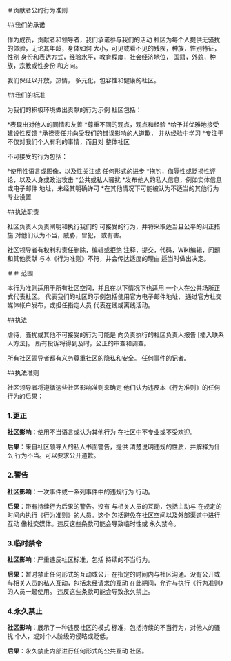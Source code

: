 ＃贡献者公约行为准则

##我们的承诺

作为成员，贡献者和领导者，我们承诺参与我们的活动
社区为每个人提供无骚扰的体验，无论其年龄，身体如何
大小，可见或看不见的残疾，种族，性别特征，性别
身份和表达方式，经验水平，教育程度，社会经济地位，
国籍，外貌，种族，宗教或性身份
和方向。

我们保证以开放，热情，
多元化，包容性和健康的社区。

##我们的标准

为我们的积极环境做出贡献的行为示例
社区包括：

*表现出对他人的同情和友善
*尊重不同的观点，观点和经验
*给予并优雅地接受建设性反馈
*承担责任并向受我们的错误影响的人道歉，
  并从经验中学习
*专注于不仅对我们个人有利的事情，而且对
  整体社区

不可接受的行为包括：

*使用性语言或图像，以及性关注或
  任何形式的进步
*拖钓，侮辱性或贬损性评论，以及人身或政治攻击
*公共或私人骚扰
*发布他人的私人信息，例如实体信息或电子邮件
  地址，未经其明确许可
*在其他情况下可能被认为不适当的其他行为
  专业设置

##执法职责

社区负责人负责阐明和执行我们的
可接受的行为，并将采取适当且公平的纠正措施
对他们认为不当，威胁，冒犯，
或有害。

社区领导者有权利和责任删除，编辑或拒绝
注释，提交，代码，Wiki编辑，问题和其他贡献
与本《行为准则》不符，并会传达适度的理由
适当时做出决定。

＃＃ 范围

本行为准则适用于所有社区空间，并且在以下情况下也适用
一个人在公共场所正式代表社区。
代表我们的社区的示例包括使用官方电子邮件地址，
通过官方社交媒体帐户发布，或担任指定人员
代表在线或离线活动。

##执法

虐待，骚扰或其他不可接受的行为可能是
向负责执行的社区负责人报告
[插入联系人方法]。
所有投诉将得到及时，公正的审查和调查。

所有社区领导者都有义务尊重社区的隐私和安全。
任何事件的记者。

##执法准则

社区领导者将遵循这些社区影响准则来确定
他们认为违反本《行为准则》的任何行为的后果：

### 1.更正

**社区影响**：使用不当语言或认为其他行为
在社区中不专业或不受欢迎。

**后果**：来自社区领导人的私人书面警告，提供
清楚说明违规的性质，并解释为什么
行为不当。可以要求公开道歉。

### 2.警告

**社区影响**：一次事件或一系列事件中的违规行为
行动。

**后果**：带有持续行为后果的警告。没有
与相关人员的互动，包括主动与
在规定的时间内执行《行为准则》的人员。这个
包括避免在社区空间以及外部渠道中进行互动
像社交媒体。违反这些条款可能会导致临时性或
永久禁令。

### 3.临时禁令

**社区影响**：严重违反社区标准，包括
持续的不当行为。

**后果**：暂时禁止任何形式的互动或公开
在指定的时间内与社区沟通。没有公开或
与相关人员的私人互动，包括未经请求的互动
在此期间，允许与执行《行为准则》的人员一起使用。
违反这些条款可能会导致永久禁止。

### 4.永久禁止

**社区影响**：展示了一种违反社区的模式
标准，包括持续的不当行为，对他人的骚扰
个人，或对个人阶级的侵略或贬低。

**后果**：永久禁止内部进行任何形式的公共互动
社区。
